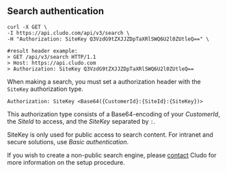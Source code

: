 <h2 id="authentication_search">Search authentication</h2>

```shell
curl -X GET \
-I https://api.cludo.com/api/v3/search \
-H "Authorization: SiteKey Q3VzdG9tZXJJZDpTaXRlSWQ6U2l0ZUtleQ==" \

#result header example:
> GET /api/v3/search HTTP/1.1
> Host: https://api.cludo.com
> Authorization: SiteKey Q3VzdG9tZXJJZDpTaXRlSWQ6U2l0ZUtleQ==
```

When making a search, you must set a authorization header with the `SiteKey` authorization type.

`Authorization: SiteKey <Base64({CustomerId}:{SiteId}:{SiteKey})>`

This authorization type consists of a Base64-encoding of your *CustomerId*, the *SiteId* to access, and the *SiteKey* separated by `:`.

SiteKey is only used for public access to search content. For intranet and secure solutions, use *Basic authentication*.

If you wish to create a non-public search engine, please [contact](https://www.cludo.com/en/contact/) Cludo for more information on the setup procedure.